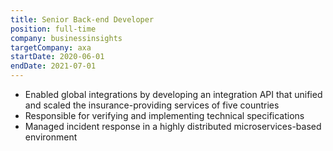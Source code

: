 ```yaml
---
title: Senior Back-end Developer
position: full-time
company: businessinsights
targetCompany: axa
startDate: 2020-06-01
endDate: 2021-07-01
---
```

- Enabled global integrations by developing an integration API that unified and
  scaled the insurance-providing services of five countries
- Responsible for verifying and implementing technical specifications
- Managed incident response in a highly distributed microservices-based environment
